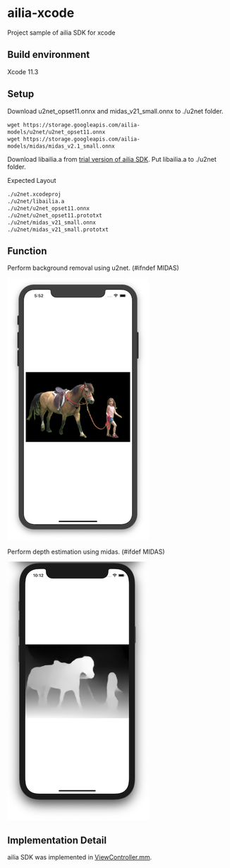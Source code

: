 # ailia-xcode

Project sample of ailia SDK for xcode

## Build environment

Xcode 11.3

## Setup

Download u2net_opset11.onnx and midas_v21_small.onnx to ./u2net folder.

```
wget https://storage.googleapis.com/ailia-models/u2net/u2net_opset11.onnx
wget https://storage.googleapis.com/ailia-models/midas/midas_v2.1_small.onnx
```

Download libailia.a from [trial version of ailia SDK](https://ailia.jp/en/).
Put libailia.a to ./u2net folder.

Expected Layout

```
./u2net.xcodeproj
./u2net/libailia.a
./u2net/u2net_opset11.onnx
./u2net/u2net_opset11.prototxt
./u2net/midas_v21_small.onnx
./u2net/midas_v21_small.prototxt
```

## Function

Perform background removal using u2net. (#ifndef MIDAS)

![demo_u2net](demo_u2net.png)

Perform depth estimation using midas. (#ifdef MIDAS)

![demo_u2net](demo_midas.png)

## Implementation Detail

ailia SDK was implemented in [ViewController.mm](./u2net/ViewController.mm).

